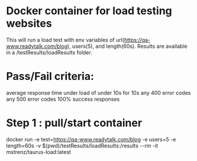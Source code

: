 # Docker container for load testing websites
This will run a load test with env variables of url(https://qa-www.readytalk.com/blog), users(5), and length(60s).  Results are available in a /testResults/loadResults folder.

# Pass/Fail criteria:
average response time under load of under 10s for 10s
any 400 error codes
any 500 error codes
100% success responses


# Step 1 : pull/start container
docker run -e test=https://qa-www.readytalk.com/blog -e users=5 -e length=60s -v $(pwd)/testResults/loadResults:/results --rm -it mstrenz/taurus-load:latest

